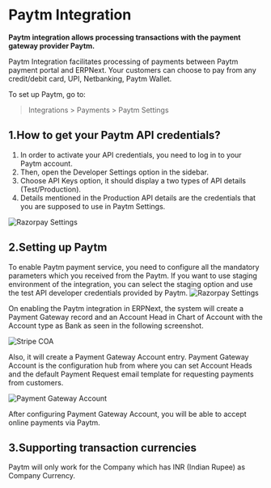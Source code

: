 <!-- add-breadcrumbs -->
# Paytm Integration

**Paytm integration allows processing transactions with the payment gateway provider Paytm.**

Paytm Integration facilitates processing of payments between Paytm payment portal and ERPNext. Your customers can choose to pay from any credit/debit card, UPI, Netbanking, Paytm Wallet.

To set up Paytm, go to:
> Integrations > Payments > Paytm Settings

## 1.How to get your Paytm API credentials?
1. In order to activate your API credentials, you need to log in to your Paytm account.
2. Then, open the Developer Settings option in the sidebar.
3. Choose API Keys option, it should display a two types of API details (Test/Production).
4. Details mentioned in the Production API details are the credentials that you are supposed to use in Paytm Settings.

<img class="screenshot" alt="Razorpay Settings" src="{{docs_base_url}}/v12/assets/img/setup/integrations/paytm_credentials.png">


## 2.Setting up Paytm

To enable Paytm payment service, you need to configure all the mandatory parameters which you received from the Paytm. If you want to use staging environment of the integration, you can select the staging option and use the test API developer credentials provided by Paytm.
<img class="screenshot" alt="Razorpay Settings" src="{{docs_base_url}}/v12/assets/img/setup/integrations/paytm_settings.png">

On enabling the Paytm integration in ERPNext, the system will create a Payment Gateway record and an Account Head in Chart of Account with the Account type as Bank as seen in the following screenshot.

<img class="screenshot" alt="Stripe COA" src="{{docs_base_url}}/v12/assets/img/setup/integrations/paytm_coa.png">

Also, it will create a Payment Gateway Account entry. Payment Gateway Account is the configuration hub from where you can set Account Heads and the default Payment Request email template for requesting payments from customers.

<img class="screenshot" alt="Payment Gateway Account" src="{{docs_base_url}}/v12/assets/img/setup/integrations/payment_gateway_account_paytm.png">

After configuring Payment Gateway Account, you will be able to accept online payments via Paytm.

## 3.Supporting transaction currencies

Paytm will only work for the Company which has INR (Indian Rupee) as Company Currency.

